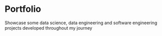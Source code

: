 # Portfolio
Showcase some data science, data engineering and software engineering projects developed throughout my journey
